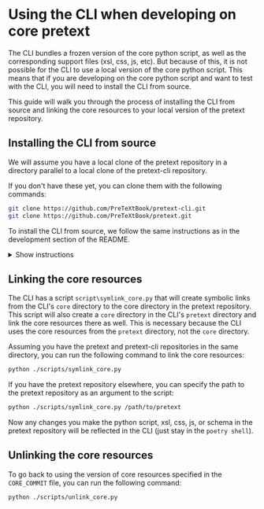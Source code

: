# Using the CLI when developing on core pretext

The CLI bundles a frozen version of the core python script, as well as the corresponding support files (xsl, css, js, etc).  But because of this, it is not possible for the CLI to use a local version of the core python script.  This means that if you are developing on the core python script and want to test with the CLI, you will need to install the CLI from source.

This guide will walk you through the process of installing the CLI from source and linking the core resources to your local version of the pretext repository.

## Installing the CLI from source

We will assume you have a local clone of the pretext repository in a directory parallel to a local clone of the pretext-cli repository.  

If you don't have these yet, you can clone them with the following commands:

```bash
git clone https://github.com/PreTeXtBook/pretext-cli.git
git clone https://github.com/PreTeXtBook/pretext.git
```

To install the CLI from source, we follow the same instructions as in the development section of the README.

<details>
<summary>Show instructions</summary>
First, navigate to the pretext-cli directory and install the CLI with the following commands:

```bash
cd pretext-cli
poetry install
python ./scripts/fetch_core.py
```

You should now be able to test that everything worked by running the following commands:

```bash
pretext --version # You should get the version installed with PIP
poetry run pretext --version # You should get the newer version installed with poetry
```

At this point, it is probably easiest to start a `poetry shell` so you don't have to prefix every command with `poetry run`.

```bash
poetry shell
```

Now when you run `pretext --version` you should get the version installed with poetry.
</details>

## Linking the core resources

The CLI has a script `script\symlink_core.py` that will create symbolic links from the CLI's `core` directory to the core directory in the pretext repository.  This script will also create a `core` directory in the CLI's `pretext` directory and link the core resources there as well.  This is necessary because the CLI uses the core resources from the `pretext` directory, not the `core` directory. 

Assuming you have the pretext and pretext-cli repositories in the same directory, you can run the following command to link the core resources:

```bash
python ./scripts/symlink_core.py
```

If you have the pretext repository elsewhere, you can specify the path to the pretext repository as an argument to the script:

```bash
python ./scripts/symlink_core.py /path/to/pretext
```

Now any changes you make the python script, xsl, css, js, or schema in the pretext repository will be reflected in the CLI (just stay in the `poetry shell`).

## Unlinking the core resources

To go back to using the version of core resources specified in the `CORE_COMMIT` file, you can run the following command:

```bash
python ./scripts/unlink_core.py
```
